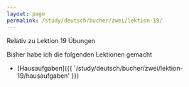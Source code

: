 ```yaml
---
layout: page
permalink: /study/deutsch/bucher/zwei/lektion-19/
---
```


Relativ zu Lektion 19 Übungen

Bisher habe ich die folgenden Lektionen gemacht

* [Hausaufgaben]({{ '/study/deutsch/bucher/zwei/lektion-19/hausaufgaben' }})
